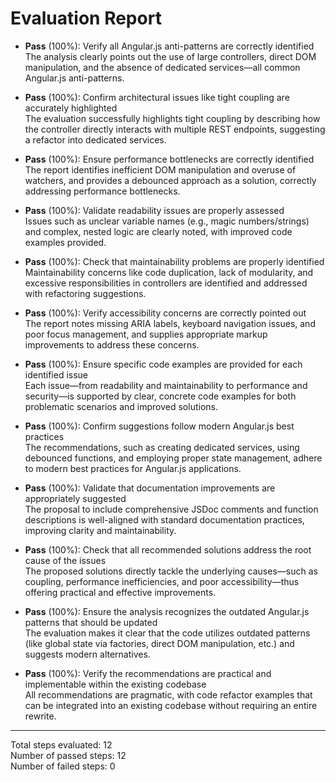 # Evaluation Report

- **Pass** (100%): Verify all Angular.js anti-patterns are correctly identified  
  The analysis clearly points out the use of large controllers, direct DOM manipulation, and the absence of dedicated services—all common Angular.js anti-patterns.

- **Pass** (100%): Confirm architectural issues like tight coupling are accurately highlighted  
  The evaluation successfully highlights tight coupling by describing how the controller directly interacts with multiple REST endpoints, suggesting a refactor into dedicated services.

- **Pass** (100%): Ensure performance bottlenecks are correctly identified  
  The report identifies inefficient DOM manipulation and overuse of watchers, and provides a debounced approach as a solution, correctly addressing performance bottlenecks.

- **Pass** (100%): Validate readability issues are properly assessed  
  Issues such as unclear variable names (e.g., magic numbers/strings) and complex, nested logic are clearly noted, with improved code examples provided.

- **Pass** (100%): Check that maintainability problems are properly identified  
  Maintainability concerns like code duplication, lack of modularity, and excessive responsibilities in controllers are identified and addressed with refactoring suggestions.

- **Pass** (100%): Verify accessibility concerns are correctly pointed out  
  The report notes missing ARIA labels, keyboard navigation issues, and poor focus management, and supplies appropriate markup improvements to address these concerns.

- **Pass** (100%): Ensure specific code examples are provided for each identified issue  
  Each issue—from readability and maintainability to performance and security—is supported by clear, concrete code examples for both problematic scenarios and improved solutions.

- **Pass** (100%): Confirm suggestions follow modern Angular.js best practices  
  The recommendations, such as creating dedicated services, using debounced functions, and employing proper state management, adhere to modern best practices for Angular.js applications.

- **Pass** (100%): Validate that documentation improvements are appropriately suggested  
  The proposal to include comprehensive JSDoc comments and function descriptions is well-aligned with standard documentation practices, improving clarity and maintainability.

- **Pass** (100%): Check that all recommended solutions address the root cause of the issues  
  The proposed solutions directly tackle the underlying causes—such as coupling, performance inefficiencies, and poor accessibility—thus offering practical and effective improvements.

- **Pass** (100%): Ensure the analysis recognizes the outdated Angular.js patterns that should be updated  
  The evaluation makes it clear that the code utilizes outdated patterns (like global state via factories, direct DOM manipulation, etc.) and suggests modern alternatives.

- **Pass** (100%): Verify the recommendations are practical and implementable within the existing codebase  
  All recommendations are pragmatic, with code refactor examples that can be integrated into an existing codebase without requiring an entire rewrite.

---

Total steps evaluated: 12  
Number of passed steps: 12  
Number of failed steps: 0